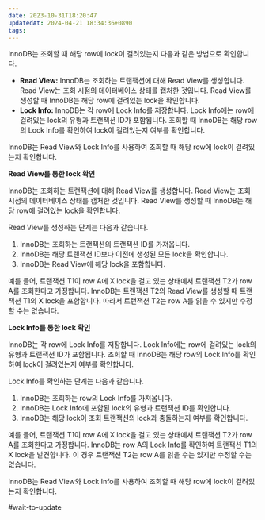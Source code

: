 ```yaml
---
date: 2023-10-31T18:20:47
updatedAt: 2024-04-21 18:34:36+0890
tags: 
---
```

  
InnoDB는 조회할 때 해당 row에 lock이 걸려있는지 다음과 같은 방법으로 확인합니다.

- **Read View:** InnoDB는 조회하는 트랜잭션에 대해 Read View를 생성합니다. Read View는 조회 시점의 데이터베이스 상태를 캡처한 것입니다. Read View를 생성할 때 InnoDB는 해당 row에 걸려있는 lock을 확인합니다.
- **Lock Info:** InnoDB는 각 row에 Lock Info를 저장합니다. Lock Info에는 row에 걸려있는 lock의 유형과 트랜잭션 ID가 포함됩니다. 조회할 때 InnoDB는 해당 row의 Lock Info를 확인하여 lock이 걸려있는지 여부를 확인합니다.

InnoDB는 Read View와 Lock Info를 사용하여 조회할 때 해당 row에 lock이 걸려있는지 확인합니다.

**Read View를 통한 lock 확인**

InnoDB는 조회하는 트랜잭션에 대해 Read View를 생성합니다. Read View는 조회 시점의 데이터베이스 상태를 캡처한 것입니다. Read View를 생성할 때 InnoDB는 해당 row에 걸려있는 lock을 확인합니다.

Read View를 생성하는 단계는 다음과 같습니다.

1. InnoDB는 조회하는 트랜잭션의 트랜잭션 ID를 가져옵니다.
2. InnoDB는 해당 트랜잭션 ID보다 이전에 생성된 모든 lock을 확인합니다.
3. InnoDB는 Read View에 해당 lock을 포함합니다.

예를 들어, 트랜잭션 T1이 row A에 X lock을 걸고 있는 상태에서 트랜잭션 T2가 row A를 조회한다고 가정합니다. InnoDB는 트랜잭션 T2의 Read View를 생성할 때 트랜잭션 T1의 X lock을 포함합니다. 따라서 트랜잭션 T2는 row A를 읽을 수 있지만 수정할 수는 없습니다.

**Lock Info를 통한 lock 확인**

InnoDB는 각 row에 Lock Info를 저장합니다. Lock Info에는 row에 걸려있는 lock의 유형과 트랜잭션 ID가 포함됩니다. 조회할 때 InnoDB는 해당 row의 Lock Info를 확인하여 lock이 걸려있는지 여부를 확인합니다.

Lock Info를 확인하는 단계는 다음과 같습니다.

1. InnoDB는 조회하는 row의 Lock Info를 가져옵니다.
2. InnoDB는 Lock Info에 포함된 lock의 유형과 트랜잭션 ID를 확인합니다.
3. InnoDB는 해당 lock이 조회 트랜잭션의 lock과 충돌하는지 여부를 확인합니다.

예를 들어, 트랜잭션 T1이 row A에 X lock을 걸고 있는 상태에서 트랜잭션 T2가 row A를 조회한다고 가정합니다. InnoDB는 row A의 Lock Info를 확인하여 트랜잭션 T1의 X lock을 발견합니다. 이 경우 트랜잭션 T2는 row A를 읽을 수는 있지만 수정할 수는 없습니다.

InnoDB는 Read View와 Lock Info를 사용하여 조회할 때 해당 row에 lock이 걸려있는지 확인합니다.

#wait-to-update 